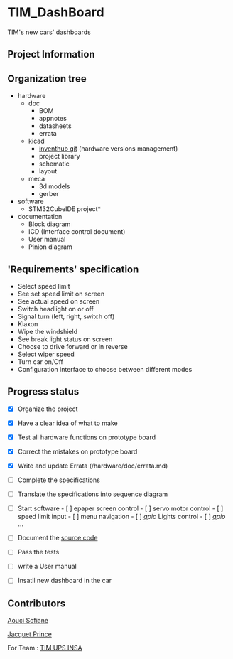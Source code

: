 # TIM_DashBoard
TIM's new cars' dashboards

## Project Information

## Organization tree
 
 - hardware 
    - doc
        - BOM
        - appnotes
        - datasheets
        - errata
    - kicad
        - [inventhub git](https://inventhub.io/c/elprincipito/TIM_DashBoard/tree/default) (hardware versions management) 
        - project library
        - schematic
        - layout
    - meca
        - 3d models
        - gerber
- software
    - STM32CubeIDE project*  
- documentation
    - Block diagram
    - ICD (Interface control document)
    - User manual
    - Pinion diagram


## 'Requirements' specification
- Select speed limit
- See set speed limit on screen
- See actual speed on screen
- Switch headlight on or off
- Signal turn (left, right, switch off)
- Klaxon
- Wipe the windshield
- See break light status on screen
- Choose to drive forward or in reverse
- Select wiper speed
- Turn car on/Off
- Configuration interface to choose between different modes


##  Progress status 
- [x] Organize the project
- [x] Have a clear idea of what to make
- [x] Test all hardware functions on prototype board
- [x] Correct the mistakes on prototype board 
- [x] Write and update Errata (/hardware/doc/errata.md)
- [ ] Complete the specifications
- [ ] Translate the specifications into sequence diagram
- [ ] Start software
        - [ ] epaper screen control 
        - [ ] servo motor control
        - [ ] speed limit input
        - [ ] menu navigation
        - [ ] *gpio* Lights control
        - [ ] *gpio* ...
- [ ] Document the [source code](/software) 
- [ ] Pass the tests
- [ ] write a User manual 
- [ ] Insatll new dashboard in the car 



## Contributors 
[Aouci Sofiane](https://www.linkedin.com/in/sofiane-aouci/) 

[Jacquet Prince](http://www.jacquet.live)

For Team : [TIM UPS INSA](http://www.timupsinsa.com) 
